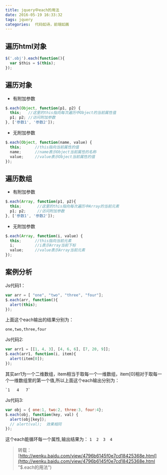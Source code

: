 ```yaml
---
title: jquery中each的用法
date: 2016-05-19 16:33:32
tags: jquery
categories:  代码如诗，前端如画
---
```

## 遍历html对象 ##

```javascript
$('.obj').each(function(){
  var $this = $(this);
});
```

## 遍历对象 ##

- 有附加参数

```javascript
$.each(Object, function(p1, p2) {
  this;   //这里的this指向每次遍历中Object的当前属性值
  p1; p2; //访问附加参数
}, ['参数1', '参数2']);
```
<!-- more -->
- 无附加参数

```javascript
$.each(Object, function(name, value) {
  this;      //this指向当前属性的值
  name;      //name表示Object当前属性的名称
  value;     //value表示Object当前属性的值
});
```

<!--more-->

## 遍历数组 ##

- 有附加参数

```javascript
$.each(Array, function(p1, p2){
  this;       //这里的this指向每次遍历中Array的当前元素
  p1; p2;     //访问附加参数
}, ['参数1', '参数2']);
```

- 无附加参数

```javascript
$.each(Array, function(i, value) {
  this;      //this指向当前元素
  i;         //i表示Array当前下标
  value;     //value表示Array当前元素
});
```

## 案例分析 ##

Js代码1：

```javascript
var arr = [ "one", "two", "three", "four"];     
$.each(arr, function(){     
  alert(this);     
}); 
```   
 
上面这个each输出的结果分别为：

 `one,two,three,four ` 

Js代码2:

```javascript
var arr1 = [[1, 4, 3], [4, 6, 6], [7, 20, 9]];     
$.each(arr1, function(i, item){     
  alert(item[0]);     
}); 
```  
  
其实arr1为一个二维数组，item相当于取每一个一维数组，item[0]相对于取每一个一维数组里的第一个值,所以上面这个each输出分别为：

	`1   4   7`    

Js代码3:

```javascript
var obj = { one:1, two:2, three:3, four:4};     
$.each(obj, function(key, val) {     
  alert(obj[key]); 
  // alert(val);  效果相同        
}); 
```  

这个each能循环每一个属性,输出结果为：
	`1  2  3  4`
> 转载：[http://wenku.baidu.com/view/4796b6145f0e7cd18425368e.html](http://wenku.baidu.com/view/4796b6145f0e7cd18425368e.html "$.each的用法")